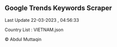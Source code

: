 

## Google Trends Keywords Scraper 
 
Last Update 22-03-2023 , 04:56:33

Country List :
VIETNAM.json



© Abdul Muttaqin 
